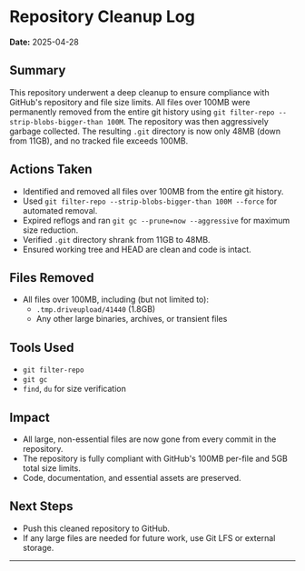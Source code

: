 # Repository Cleanup Log

**Date:** 2025-04-28

## Summary
This repository underwent a deep cleanup to ensure compliance with GitHub's repository and file size limits. All files over 100MB were permanently removed from the entire git history using `git filter-repo --strip-blobs-bigger-than 100M`. The repository was then aggressively garbage collected. The resulting `.git` directory is now only 48MB (down from 11GB), and no tracked file exceeds 100MB.

## Actions Taken
- Identified and removed all files over 100MB from the entire git history.
- Used `git filter-repo --strip-blobs-bigger-than 100M --force` for automated removal.
- Expired reflogs and ran `git gc --prune=now --aggressive` for maximum size reduction.
- Verified `.git` directory shrank from 11GB to 48MB.
- Ensured working tree and HEAD are clean and code is intact.

## Files Removed
- All files over 100MB, including (but not limited to):
    - `.tmp.driveupload/41440` (1.8GB)
    - Any other large binaries, archives, or transient files

## Tools Used
- `git filter-repo`
- `git gc`
- `find`, `du` for size verification

## Impact
- All large, non-essential files are now gone from every commit in the repository.
- The repository is fully compliant with GitHub's 100MB per-file and 5GB total size limits.
- Code, documentation, and essential assets are preserved.

## Next Steps
- Push this cleaned repository to GitHub.
- If any large files are needed for future work, use Git LFS or external storage.

---
